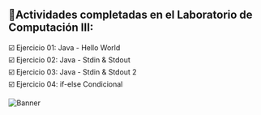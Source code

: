  **📁Actividades completadas en el Laboratorio de Computación III:**
---
☑️ Ejercicio 01: Java - Hello World  
☑️ Ejercicio 02: Java - Stdin & Stdout  
☑️ Ejercicio 03: Java - Stdin & Stdout 2  
☑️ Ejercicio 04: if-else Condicional

![Banner](banner1.jpg)



